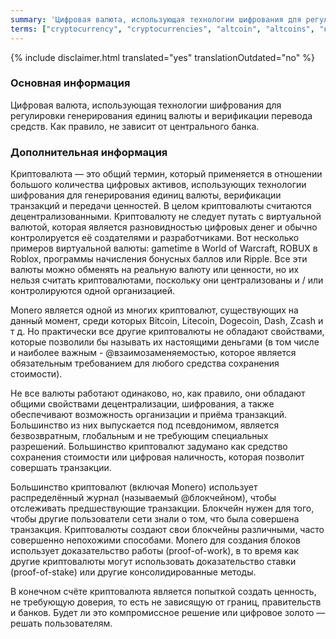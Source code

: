 ```yaml
---
summary: 'Цифровая валюта, использующая технологии шифрования для регулировки генерирования единиц валюты и верификации перевода средств. Как правило, не зависит от центрального банка'
terms: ["cryptocurrency", "cryptocurrencies", "altcoin", "altcoins", "криптовалюты"]
---
```


{% include disclaimer.html translated="yes" translationOutdated="no" %}

### Основная информация

Цифровая валюта, использующая технологии шифрования для регулировки
генерирования единиц валюты и верификации перевода средств. Как правило, не
зависит от центрального банка.

### Дополнительная информация

Криптовалюта — это общий термин, который применяется в отношении большого
количества цифровых активов, использующих технологии шифрования для
генерирования единиц валюты, верификации транзакций и передачи ценностей. В
целом криптовалюты считаются децентрализованными. Криптовалюту не следует
путать с виртуальной валютой, которая является разновидностью цифровых денег
и обычно контролируется её создателями и разработчиками. Вот несколько
примеров виртуальной валюты: gametime в World of Warcraft, ROBUX в Roblox,
программы начисления бонусных баллов или Ripple. Все эти валюты можно
обменять на реальную валюту или ценности, но их нельзя считать
криптовалютами, поскольку они централизованы и / или контролируются одной
организацией.

Monero является одной из многих криптовалют, существующих на данный момент,
среди которых Bitcoin, Litecoin, Dogecoin, Dash, Zcash и т д. Но практически
все другие криптовалюты не обладают свойствами, которые позволили бы
называть их настоящими деньгами (в том числе и наиболее важным -
@взаимозаменяемостью, которое является обязательным требованием для любого
средства сохранения стоимости).

Не все валюты работают одинаково, но, как правило, они обладают общими
свойствами децентрализации, шифрования, а также обеспечивают возможность
организации и приёма транзакций. Большинство из них выпускается под
псевдонимом, является безвозвратным, глобальным и не требующим специальных
разрешений. Большинство криптовалют задумано как средство сохранения
стоимости или цифровая наличность, которая позволит совершать транзакции.

Большинство криптовалют (включая Monero) использует распределённый журнал
(называемый @блoкчейном), чтобы отслеживать предшествующие
транзакции. Блокчейн нужен для того, чтобы другие пользователи сети знали о
том, что была совершена транзакция. Криптовалюты создают свои блокчейны
различными, часто совершенно непохожими способами. Monero для создания
блоков использует доказательство работы (proof-of-work), в то время как
другие криптовалюты могут использовать доказательство ставки
(proof-of-stake) или другие консолидированные методы.

В конечном счёте криптовалюта является попыткой создать ценность, не
требующую доверия, то есть не зависящую от границ, правительств и
банков. Будет ли это компромиссное решение или цифровое золото — решать
пользователям.
